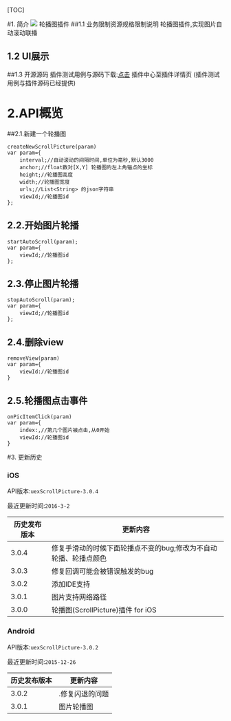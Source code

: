 [TOC]

#1. 简介 [![](http://appcan-download.oss-cn-beijing.aliyuncs.com/%E5%85%AC%E6%B5%8B%2Fgf.png)]()
轮播图插件
##1.1 业务限制资源规格限制说明
轮播图插件,实现图片自动滚动联播
## 1.2 UI展示
##1.3 开源源码
插件测试用例与源码下载:[点击](http://plugin.appcan.cn/details.html?id=433_index) 插件中心至插件详情页 (插件测试用例与插件源码已经提供) 

# 2.API概览
##2.1.新建一个轮播图

```
createNewScrollPicture(param)
var param={
	interval;//自动滚动的间隔时间,单位为毫秒,默认3000
	anchor;//float数对[X,Y] 轮播图的左上角锚点的坐标
	height;//轮播图高度
	width;//轮播图宽度
	urls;//List<String> 的json字符串
	viewId;//轮播图id
};

```

## 2.2.开始图片轮播

```
startAutoScroll(param);
var param={
	viewId;//轮播图id
};
```

## 2.3.停止图片轮播
```
stopAutoScroll(param);
var param={
	viewId;//轮播图id
};
```

## 2.4.删除view
```
removeView(param)
var param={
	viewId://轮播图id
}
```

## 2.5.轮播图点击事件

```
onPicItemClick(param)
var param={
	index:,//第几个图片被点击,从0开始
	viewId://轮播图id
}
```
#3. 更新历史

### iOS

API版本:`uexScrollPicture-3.0.4`

最近更新时间:`2016-3-2`

| 历史发布版本 | 更新内容 |
| ----- | ----- |
| 3.0.4 | 修复手滑动的时候下面轮播点不变的bug;修改为不自动轮播、轮播点颜色 |
| 3.0.3 | 修复回调可能会被错误触发的bug |
| 3.0.2 | 添加IDE支持 |
| 3.0.1 | 图片支持网络路径 |
| 3.0.0 | 轮播图(ScrollPicture)插件 for iOS |

### Android

API版本:`uexScrollPicture-3.0.2`

最近更新时间:`2015-12-26`

| 历史发布版本 | 更新内容 |
| ----- | ----- |
| 3.0.2 | .修复闪退的问题 |
| 3.0.1 | 图片轮播图 |

